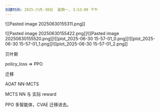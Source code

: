 ```yaml
---
创建时间: 2025-六月-30日  星期一, 3:53:09 下午
---
```

![[Pasted image 20250630155311.png]]


![[Pasted image 20250630155422.png]]![[Pasted image 20250630155520.png]]![[plot_2025-06-30 15-57-01_0.png]]![[plot_2025-06-30 15-57-01_1.png]]![[plot_2025-06-30 15-57-01_2.png]]


贝叶斯

policy_loss $\Longrightarrow$ PPO

迁移

AOAT NN-MCTS

MCTS NN 与 实际 reward 

PPO 多智能体，CVAE 迁移进去。 